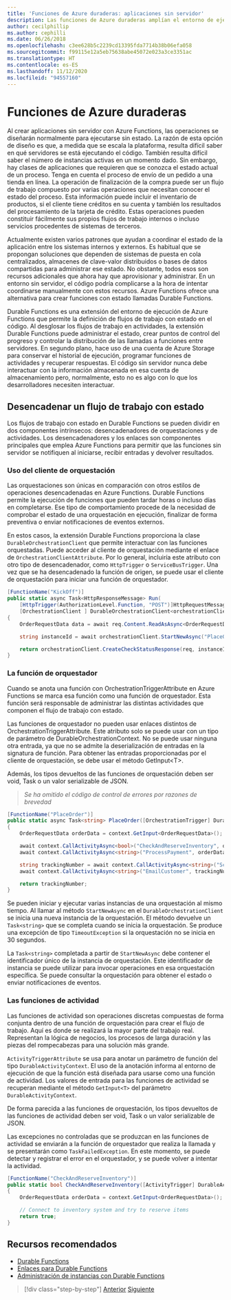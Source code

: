 ```yaml
---
title: 'Funciones de Azure duraderas: aplicaciones sin servidor'
description: Las funciones de Azure duraderas amplían el entorno de ejecución de Azure Functions para permitir flujos de trabajo con estado en el código.
author: cecilphillip
ms.author: cephilli
ms.date: 06/26/2018
ms.openlocfilehash: c3ee628b5c2239cd13395fda7714b38b06efa058
ms.sourcegitcommit: f99115e12a5eb75638abe45072e023a3ce3351ac
ms.translationtype: HT
ms.contentlocale: es-ES
ms.lasthandoff: 11/12/2020
ms.locfileid: "94557160"
---
```

# <a name="durable-azure-functions"></a>Funciones de Azure duraderas

Al crear aplicaciones sin servidor con Azure Functions, las operaciones se diseñarán normalmente para ejecutarse sin estado. La razón de esta opción de diseño es que, a medida que se escala la plataforma, resulta difícil saber en qué servidores se está ejecutando el código. También resulta difícil saber el número de instancias activas en un momento dado. Sin embargo, hay clases de aplicaciones que requieren que se conozca el estado actual de un proceso. Tenga en cuenta el proceso de envío de un pedido a una tienda en línea. La operación de finalización de la compra puede ser un flujo de trabajo compuesto por varias operaciones que necesitan conocer el estado del proceso. Esta información puede incluir el inventario de productos, si el cliente tiene créditos en su cuenta y también los resultados del procesamiento de la tarjeta de crédito. Estas operaciones pueden constituir fácilmente sus propios flujos de trabajo internos o incluso servicios procedentes de sistemas de terceros.

Actualmente existen varios patrones que ayudan a coordinar el estado de la aplicación entre los sistemas internos y externos. Es habitual que se propongan soluciones que dependen de sistemas de puesta en cola centralizados, almacenes de clave-valor distribuidos o bases de datos compartidas para administrar ese estado. No obstante, todos esos son recursos adicionales que ahora hay que aprovisionar y administrar. En un entorno sin servidor, el código podría complicarse a la hora de intentar coordinarse manualmente con estos recursos. Azure Functions ofrece una alternativa para crear funciones con estado llamadas Durable Functions.

Durable Functions es una extensión del entorno de ejecución de Azure Functions que permite la definición de flujos de trabajo con estado en el código. Al desglosar los flujos de trabajo en actividades, la extensión Durable Functions puede administrar el estado, crear puntos de control del progreso y controlar la distribución de las llamadas a funciones entre servidores. En segundo plano, hace uso de una cuenta de Azure Storage para conservar el historial de ejecución, programar funciones de actividades y recuperar respuestas. El código sin servidor nunca debe interactuar con la información almacenada en esa cuenta de almacenamiento pero, normalmente, esto no es algo con lo que los desarrolladores necesiten interactuar.

## <a name="triggering-a-stateful-workflow"></a>Desencadenar un flujo de trabajo con estado

Los flujos de trabajo con estado en Durable Functions se pueden dividir en dos componentes intrínsecos: desencadenadores de orquestaciones y de actividades. Los desencadenadores y los enlaces son componentes principales que emplea Azure Functions para permitir que las funciones sin servidor se notifiquen al iniciarse, recibir entradas y devolver resultados.

### <a name="working-with-the-orchestration-client"></a>Uso del cliente de orquestación

Las orquestaciones son únicas en comparación con otros estilos de operaciones desencadenadas en Azure Functions. Durable Functions permite la ejecución de funciones que pueden tardar horas o incluso días en completarse. Ese tipo de comportamiento procede de la necesidad de comprobar el estado de una orquestación en ejecución, finalizar de forma preventiva o enviar notificaciones de eventos externos.

En estos casos, la extensión Durable Functions proporciona la clase `DurableOrchestrationClient` que permite interactuar con las funciones orquestadas. Puede acceder al cliente de orquestación mediante el enlace de `OrchestrationClientAttribute`. Por lo general, incluiría este atributo con otro tipo de desencadenador, como `HttpTrigger` o `ServiceBusTrigger`. Una vez que se ha desencadenado la función de origen, se puede usar el cliente de orquestación para iniciar una función de orquestador.

```csharp
[FunctionName("KickOff")]
public static async Task<HttpResponseMessage> Run(
    [HttpTrigger(AuthorizationLevel.Function, "POST")]HttpRequestMessage req,
    [OrchestrationClient ] DurableOrchestrationClient<orchestrationClient>)
{
    OrderRequestData data = await req.Content.ReadAsAsync<OrderRequestData>();

    string instanceId = await orchestrationClient.StartNewAsync("PlaceOrder", data);

    return orchestrationClient.CreateCheckStatusResponse(req, instanceId);
}
```

### <a name="the-orchestrator-function"></a>La función de orquestador

Cuando se anota una función con OrchestrationTriggerAttribute en Azure Functions se marca esa función como una función de orquestador. Esta función será responsable de administrar las distintas actividades que componen el flujo de trabajo con estado.

Las funciones de orquestador no pueden usar enlaces distintos de OrchestrationTriggerAttribute. Este atributo solo se puede usar con un tipo de parámetro de DurableOrchestrationContext. No se puede usar ninguna otra entrada, ya que no se admite la deserialización de entradas en la signatura de función. Para obtener las entradas proporcionadas por el cliente de orquestación, se debe usar el método GetInput\<T\>.

Además, los tipos devueltos de las funciones de orquestación deben ser void, Task o un valor serializable de JSON.

> *Se ha omitido el código de control de errores por razones de brevedad*

```csharp
[FunctionName("PlaceOrder")]
public static async Task<string> PlaceOrder([OrchestrationTrigger] DurableOrchestrationContext context)
{
    OrderRequestData orderData = context.GetInput<OrderRequestData>();

    await context.CallActivityAsync<bool>("CheckAndReserveInventory", orderData);
    await context.CallActivityAsync<string>("ProcessPayment", orderData);

    string trackingNumber = await context.CallActivityAsync<string>("ScheduleShipping", orderData);
    await context.CallActivityAsync<string>("EmailCustomer", trackingNumber);

    return trackingNumber;
}
```

Se pueden iniciar y ejecutar varias instancias de una orquestación al mismo tiempo. Al llamar al método `StartNewAsync` en el `DurableOrchestrationClient` se inicia una nueva instancia de la orquestación. El método devuelve un `Task<string>` que se completa cuando se inicia la orquestación. Se produce una excepción de tipo `TimeoutException` si la orquestación no se inicia en 30 segundos.

La `Task<string>` completada a partir de `StartNewAsync` debe contener el identificador único de la instancia de orquestación. Este identificador de instancia se puede utilizar para invocar operaciones en esa orquestación específica. Se puede consultar la orquestación para obtener el estado o enviar notificaciones de eventos.

### <a name="the-activity-functions"></a>Las funciones de actividad

Las funciones de actividad son operaciones discretas compuestas de forma conjunta dentro de una función de orquestación para crear el flujo de trabajo. Aquí es donde se realizará la mayor parte del trabajo real. Representan la lógica de negocios, los procesos de larga duración y las piezas del rompecabezas para una solución más grande.

`ActivityTriggerAttribute` se usa para anotar un parámetro de función del tipo `DurableActivityContext`. El uso de la anotación informa al entorno de ejecución de que la función está diseñada para usarse como una función de actividad. Los valores de entrada para las funciones de actividad se recuperan mediante el método `GetInput<T>` del parámetro `DurableActivityContext`.

De forma parecida a las funciones de orquestación, los tipos devueltos de las funciones de actividad deben ser void, Task o un valor serializable de JSON.

Las excepciones no controladas que se produzcan en las funciones de actividad se enviarán a la función de orquestador que realiza la llamada y se presentarán como `TaskFailedException`. En este momento, se puede detectar y registrar el error en el orquestador, y se puede volver a intentar la actividad.

```csharp
[FunctionName("CheckAndReserveInventory")]
public static bool CheckAndReserveInventory([ActivityTrigger] DurableActivityContext context)
{
    OrderRequestData orderData = context.GetInput<OrderRequestData>();

    // Connect to inventory system and try to reserve items
    return true;
}
```

## <a name="recommended-resources"></a>Recursos recomendados

- [Durable Functions](/azure/azure-functions/durable-functions-overview)
- [Enlaces para Durable Functions](/azure/azure-functions/durable-functions-bindings)
- [Administración de instancias con Durable Functions](/azure/azure-functions/durable-functions-instance-management)

>[!div class="step-by-step"]
>[Anterior](event-grid.md)
>[Siguiente](orchestration-patterns.md)
